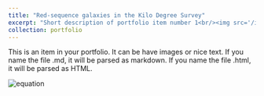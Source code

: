 ```yaml
---
title: "Red-sequence galaxies in the Kilo Degree Survey"
excerpt: "Short description of portfolio item number 1<br/><img src='/images/redsq/lrg'>"
collection: portfolio
---
```


This is an item in your portfolio. It can be have images or nice text. If you name the file .md, it will be parsed as markdown. If you name the file .html, it will be parsed as HTML. 

![equation](https://microsoft.codecogs.com/gif.latex?\dpi{400}\alpha&space;+&space;\frac{2\beta}{\gamma})  


